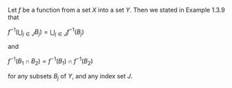 Let $`f`$ be a function from a set $`X`$ into a set $`Y`$. Then we stated in Example 1.3.9 that

$`f^{-1}\left( \bigcup _{j\in J}B _{j}\right) =\bigcup _{j\in J}f^{-1}\left( B _{j}\right)`$

and

$`f^{-1}\left( B_{1}\cap B_{2}\right) =f^{-1}\left( B_{1}\right) \cap f^{-1}\left( B_{2}\right)`$

for any subsets $`B_j`$ of $`Y`$, and any index set $`J`$.